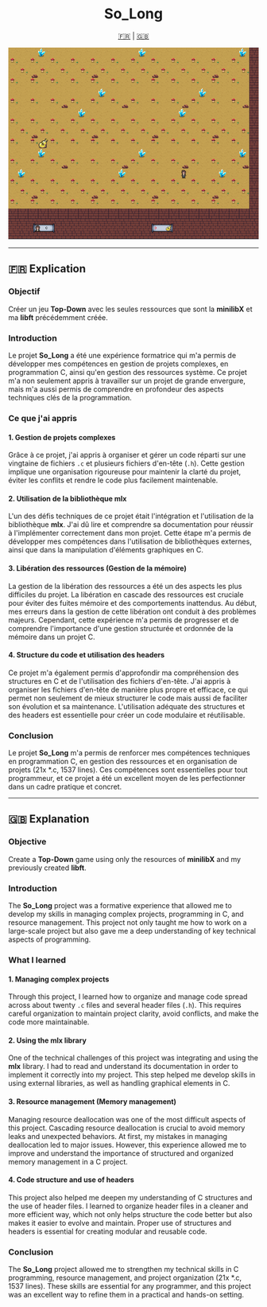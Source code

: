 <h1 align="center">So_Long</h1>

<p align="center">
  <a href="#explication-fr">🇫🇷</a> | <a href="#explanation-en">🇬🇧</a>
</p>

<p align="center">
  <img src="https://github.com/BenjamsC08/42_CC/blob/main/02_so_long/.ressources_git/so_long_1.gif" alt="GIF du projet So_Long">
</p>

---

## <a name="explication-fr"></a>🇫🇷 Explication

### Objectif
Créer un jeu **Top-Down** avec les seules ressources que sont la **minilibX** et ma **libft** précédemment créée.

### Introduction
Le projet **So_Long** a été une expérience formatrice qui m'a permis de développer mes compétences en gestion de projets complexes, en programmation C, ainsi qu'en gestion des ressources système. Ce projet m'a non seulement appris à travailler sur un projet de grande envergure, mais m'a aussi permis de comprendre en profondeur des aspects techniques clés de la programmation.

### Ce que j'ai appris

#### 1. Gestion de projets complexes
Grâce à ce projet, j'ai appris à organiser et gérer un code réparti sur une vingtaine de fichiers `.c` et plusieurs fichiers d'en-tête (`.h`). Cette gestion implique une organisation rigoureuse pour maintenir la clarté du projet, éviter les conflits et rendre le code plus facilement maintenable.

#### 2. Utilisation de la bibliothèque mlx
L'un des défis techniques de ce projet était l'intégration et l'utilisation de la bibliothèque **mlx**. J'ai dû lire et comprendre sa documentation pour réussir à l'implémenter correctement dans mon projet. Cette étape m'a permis de développer mes compétences dans l'utilisation de bibliothèques externes, ainsi que dans la manipulation d'éléments graphiques en C.

#### 3. Libération des ressources (Gestion de la mémoire)
La gestion de la libération des ressources a été un des aspects les plus difficiles du projet. La libération en cascade des ressources est cruciale pour éviter des fuites mémoire et des comportements inattendus. Au début, mes erreurs dans la gestion de cette libération ont conduit à des problèmes majeurs. Cependant, cette expérience m'a permis de progresser et de comprendre l'importance d'une gestion structurée et ordonnée de la mémoire dans un projet C.

#### 4. Structure du code et utilisation des headers
Ce projet m'a également permis d'approfondir ma compréhension des structures en C et de l'utilisation des fichiers d'en-tête. J'ai appris à organiser les fichiers d'en-tête de manière plus propre et efficace, ce qui permet non seulement de mieux structurer le code mais aussi de faciliter son évolution et sa maintenance. L'utilisation adéquate des structures et des headers est essentielle pour créer un code modulaire et réutilisable.

### Conclusion
Le projet **So_Long** m'a permis de renforcer mes compétences techniques en programmation C, en gestion des ressources et en organisation de projets (21x *.c, 1537 lines). Ces compétences sont essentielles pour tout programmeur, et ce projet a été un excellent moyen de les perfectionner dans un cadre pratique et concret.

---

## <a name="explanation-en"></a>🇬🇧 Explanation

### Objective
Create a **Top-Down** game using only the resources of **minilibX** and my previously created **libft**.

### Introduction
The **So_Long** project was a formative experience that allowed me to develop my skills in managing complex projects, programming in C, and resource management. This project not only taught me how to work on a large-scale project but also gave me a deep understanding of key technical aspects of programming.

### What I learned

#### 1. Managing complex projects
Through this project, I learned how to organize and manage code spread across about twenty `.c` files and several header files (`.h`). This requires careful organization to maintain project clarity, avoid conflicts, and make the code more maintainable.

#### 2. Using the mlx library
One of the technical challenges of this project was integrating and using the **mlx** library. I had to read and understand its documentation in order to implement it correctly into my project. This step helped me develop skills in using external libraries, as well as handling graphical elements in C.

#### 3. Resource management (Memory management)
Managing resource deallocation was one of the most difficult aspects of this project. Cascading resource deallocation is crucial to avoid memory leaks and unexpected behaviors. At first, my mistakes in managing deallocation led to major issues. However, this experience allowed me to improve and understand the importance of structured and organized memory management in a C project.

#### 4. Code structure and use of headers
This project also helped me deepen my understanding of C structures and the use of header files. I learned to organize header files in a cleaner and more efficient way, which not only helps structure the code better but also makes it easier to evolve and maintain. Proper use of structures and headers is essential for creating modular and reusable code.

### Conclusion
The **So_Long** project allowed me to strengthen my technical skills in C programming, resource management, and project organization (21x *.c, 1537 lines). These skills are essential for any programmer, and this project was an excellent way to refine them in a practical and hands-on setting.
